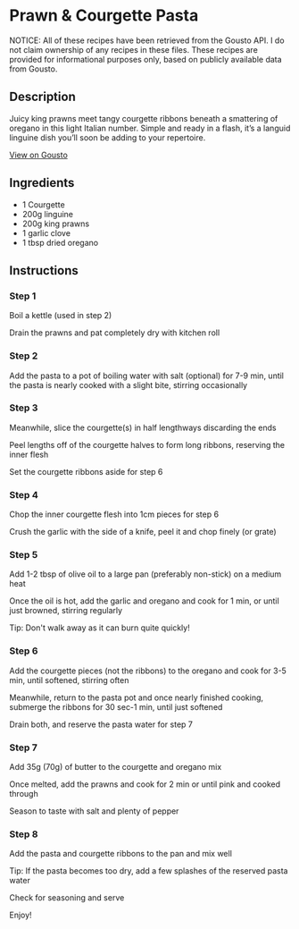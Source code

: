# Prawn & Courgette Pasta 

NOTICE: All of these recipes have been retrieved from the Gousto API. I do not claim ownership of any recipes in these files. These recipes are provided for informational purposes only, based on publicly available data from Gousto.

## Description

Juicy king prawns meet tangy courgette ribbons beneath a smattering of oregano in this light Italian number. Simple and ready in a flash, it’s a languid linguine dish you’ll soon be adding to your repertoire.

[View on Gousto](https://www.gousto.co.uk/recipes/cookbook/prawn-courgette-pasta)

## Ingredients

- 1 Courgette
- 200g linguine
- 200g king prawns
- 1 garlic clove
- 1 tbsp dried oregano

## Instructions


### Step 1

Boil a kettle (used in step 2)


Drain the prawns and pat completely dry with kitchen roll


### Step 2

Add the pasta to a pot of boiling water with salt (optional) for 7-9 min, until the pasta is nearly cooked with a slight bite, stirring occasionally


### Step 3

Meanwhile, slice the courgette<span class="text-danger">(s)</span> in half lengthways discarding the ends


Peel lengths off of the courgette halves to form long ribbons, reserving the inner flesh


Set the courgette ribbons aside for step 6


### Step 4

Chop the inner courgette flesh into 1cm pieces for step 6


Crush the garlic with the side of a knife, peel it and chop finely (or grate)


### Step 5

Add 1-2 tbsp of olive oil to a large pan (preferably non-stick) on a medium heat


Once the oil is hot, add the garlic and oregano and cook for 1 min, or until just browned, stirring regularly


Tip: Don't walk away as it can burn quite quickly!


### Step 6

Add the courgette pieces (not the ribbons) to the oregano and cook for 3-5 min, until softened, stirring often


Meanwhile, return to the pasta pot and once nearly finished cooking, submerge the ribbons for 30 sec-1 min, until just softened


Drain both, and reserve the pasta water for step 7


### Step 7

Add 35g <span class="text-danger">(70g)</span> of butter to the courgette and oregano mix


Once melted, add the prawns and cook for 2 min or until pink and cooked through


Season to taste with salt and plenty of pepper

### Step 8

Add the pasta and courgette ribbons to the pan and mix well


Tip: If the pasta becomes too dry, add a few splashes of the reserved pasta water


Check for seasoning and serve


Enjoy!

